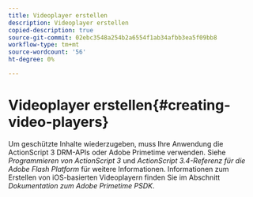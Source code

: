 ```yaml
---
title: Videoplayer erstellen
description: Videoplayer erstellen
copied-description: true
source-git-commit: 02ebc3548a254b2a6554f1ab34afbb3ea5f09bb8
workflow-type: tm+mt
source-wordcount: '56'
ht-degree: 0%

---
```


# Videoplayer erstellen{#creating-video-players}

Um geschützte Inhalte wiederzugeben, muss Ihre Anwendung die ActionScript 3 DRM-APIs oder Adobe Primetime verwenden. Siehe *Programmieren von ActionScript 3* und *ActionScript 3.4-Referenz für die Adobe Flash Platform* für weitere Informationen. Informationen zum Erstellen von iOS-basierten Videoplayern finden Sie im Abschnitt *Dokumentation zum Adobe Primetime PSDK*.
